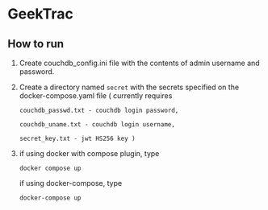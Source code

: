 # GeekTrac
## How to run

1) Create couchdb_config.ini file with the contents of admin username and password.
2) Create a directory named `secret` with the secrets specified on the docker-compose.yaml file ( currently requires
   
       couchdb_passwd.txt - couchdb login password,
   
       couchdb_uname.txt - couchdb login username,
   
       secret_key.txt - jwt HS256 key )
   
4) if using docker with compose plugin, type

    ```docker compose up```

    if using docker-compose, type

    ```docker-compose up```
